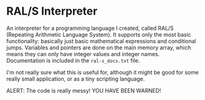 # RAL/S Interpreter
An interpreter for a programming language I created, called RAL/S (Repeating Arithmetic Language System).  It supports only the most basic functionality: basically just basic mathematical expressions and conditional jumps.  Variables and pointers are done on the main memory array, which means they can only have integer values and integer names.  Documentation is included in the `ral-s_docs.txt` file.

I'm not really sure what this is useful for, although it might be good for some really small application, or as a tiny scripting language.

ALERT: The code is really messy!  YOU HAVE BEEN WARNED!
